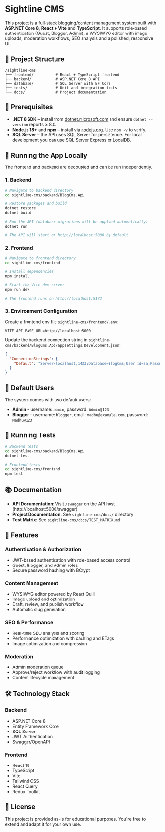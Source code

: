 # Sightline CMS

This project is a full‑stack blogging/content management system built with **ASP.NET Core 8**, **React + Vite** and **TypeScript**. It supports role‑based authentication (Guest, Blogger, Admin), a WYSIWYG editor with image uploads, moderation workflows, SEO analysis and a polished, responsive UI.

## 📁 Project Structure

```
/sightline-cms
├── frontend/          # React + TypeScript frontend
├── backend/           # ASP.NET Core 8 API
├── database/          # SQL Server with EF Core
├── tests/             # Unit and integration tests
└── docs/              # Project documentation
```

## 🧰 Prerequisites

- **.NET 8 SDK** – install from [dotnet.microsoft.com](https://dotnet.microsoft.com/download) and ensure `dotnet --version` reports ≥ 8.0.
- **Node.js 18+** and **npm** – install via [nodejs.org](https://nodejs.org/). Use `npm -v` to verify.
- **SQL Server** – the API uses SQL Server for persistence. For local development you can use SQL Server Express or LocalDB.

## 🚀 Running the App Locally

The frontend and backend are decoupled and can be run independently.

### 1. Backend

```sh
# Navigate to backend directory
cd sightline-cms/backend/BlogCms.Api

# Restore packages and build
dotnet restore
dotnet build

# Run the API (database migrations will be applied automatically)
dotnet run

# The API will start on http://localhost:5000 by default
```

### 2. Frontend

```sh
# Navigate to frontend directory
cd sightline-cms/frontend

# Install dependencies
npm install

# Start the Vite dev server
npm run dev

# The frontend runs on http://localhost:5173
```

### 3. Environment Configuration

Create a frontend env file `sightline-cms/frontend/.env`:

```
VITE_API_BASE_URL=http://localhost:5000
```

Update the backend connection string in `sightline-cms/backend/BlogCms.Api/appsettings.Development.json`:

```json
{
  "ConnectionStrings": {
    "Default": "Server=localhost,1433;Database=BlogCms;User Id=sa;Password=Your_password123;TrustServerCertificate=True;"
  }
}
```

## 👥 Default Users

The system comes with two default users:

- **Admin** – username: `admin`, password: `Admin@123`
- **Blogger** – username: `blogger`, email: `madhu@example.com`, password: `Madhu@123`

## 🧪 Running Tests

```sh
# Backend tests
cd sightline-cms/backend/BlogCms.Api
dotnet test

# Frontend tests
cd sightline-cms/frontend
npm test
```

## 📚 Documentation

- **API Documentation**: Visit `/swagger` on the API host (http://localhost:5000/swagger)
- **Project Documentation**: See `sightline-cms/docs/` directory
- **Test Matrix**: See `sightline-cms/docs/TEST_MATRIX.md`

## 🎯 Features

### Authentication & Authorization
- JWT-based authentication with role-based access control
- Guest, Blogger, and Admin roles
- Secure password hashing with BCrypt

### Content Management
- WYSIWYG editor powered by React Quill
- Image upload and optimization
- Draft, review, and publish workflow
- Automatic slug generation

### SEO & Performance
- Real-time SEO analysis and scoring
- Performance optimization with caching and ETags
- Image optimization and compression

### Moderation
- Admin moderation queue
- Approve/reject workflow with audit logging
- Content lifecycle management

## 🛠️ Technology Stack

### Backend
- ASP.NET Core 8
- Entity Framework Core
- SQL Server
- JWT Authentication
- Swagger/OpenAPI

### Frontend
- React 18
- TypeScript
- Vite
- Tailwind CSS
- React Query
- Redux Toolkit

## 📄 License

This project is provided as-is for educational purposes. You're free to extend and adapt it for your own use.
